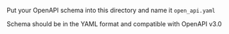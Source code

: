 Put your OpenAPI schema into this directory and name it `open_api.yaml`

Schema should be in the YAML format and compatible with OpenAPI v3.0
